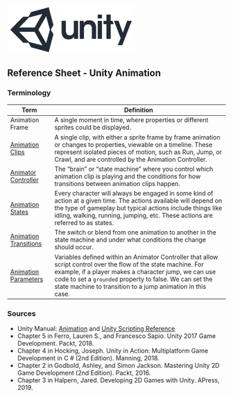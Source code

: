 

![unity logo](images/unity-logo-293w.png)

## Reference Sheet - Unity Animation





### Terminology

Term | Definition
--- | ---
Animation Frame | A single moment in time, where properties or different sprites could be displayed.
[Animation Clips](https://docs.unity3d.com/Manual/class-AnimationClip.html) | A single clip, with either a sprite frame by frame animation or changes to properties, viewable on a timeline. These represent isolated pieces of motion, such as Run, Jump, or Crawl, and are controlled by the Animation Controller.
[Animator Controller](https://docs.unity3d.com/Manual/class-AnimatorController.html) | The “brain” or “state machine” where you control which animation clip is playing and the conditions for how transitions between animation clips happen.
[Animation States](https://docs.unity3d.com/Manual/StateMachineBasics.html) | Every character will always be engaged in some kind of action at a given time. The actions available will depend on the type of gameplay but typical actions include things like idling, walking, running, jumping, etc. These actions are referred to as states.
[Animation Transitions](https://docs.unity3d.com/Manual/class-Transition.html) | The switch or blend from one animation to another in the state machine and under what conditions the change should occur.
[Animation Parameters](https://docs.unity3d.com/Manual/AnimationParameters.html) | Variables defined within an Animator Controller that allow script control over the flow of the state machine. For example, if a player makes a character jump, we can use code to set a `grounded` property to false. We can set the state machine to transition to a jump animation in this case.


### Sources
* Unity Manual: [Animation](https://docs.unity3d.com/Manual/AnimationSection.html) and [Unity Scripting Reference](https://docs.unity3d.com/ScriptReference/index.html)
* Chapter 5 in Ferro, Lauren S., and Francesco Sapio. Unity 2017 Game Development. Packt, 2018.
* Chapter 4 in Hocking, Joseph. Unity in Action: Multiplatform Game Development in C # (2nd Edition). Manning, 2018.
* Chapter 2 in Godbold, Ashley, and Simon Jackson. Mastering Unity 2D Game Development (2nd Edition). Packt, 2016. 
* Chapter 3 in Halpern, Jared. Developing 2D Games with Unity. APress, 2019.

